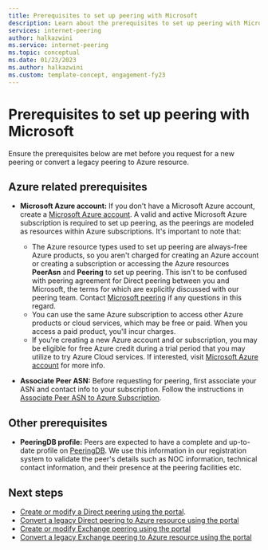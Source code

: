 ```yaml
---
title: Prerequisites to set up peering with Microsoft
description: Learn about the prerequisites to set up peering with Microsoft.
services: internet-peering
author: halkazwini
ms.service: internet-peering
ms.topic: conceptual
ms.date: 01/23/2023
ms.author: halkazwini
ms.custom: template-concept, engagement-fy23
---
```


# Prerequisites to set up peering with Microsoft

Ensure the prerequisites below are met before you request for a new peering or convert a legacy peering to Azure resource.

## Azure related prerequisites
* **Microsoft Azure account:**
If you don't have a Microsoft Azure account, create a [Microsoft Azure account](https://azure.microsoft.com/free/?WT.mc_id=A261C142F). A valid and active Microsoft Azure subscription is required to set up peering, as the peerings are modeled as resources within Azure subscriptions. It's important to note that:
    * The Azure resource types used to set up peering are always-free Azure products, so you aren't charged for creating an Azure account or creating a subscription or accessing the Azure resources **PeerAsn** and **Peering** to set up peering. This isn't to be confused with peering agreement for Direct peering between you and Microsoft, the terms for which are explicitly discussed with our peering team. Contact [Microsoft peering](mailto:peering@microsoft.com) if any questions in this regard.
    * You can use the same Azure subscription to access other Azure products or cloud services, which may be free or paid. When you access a paid product, you'll incur charges.
    * If you're creating a new Azure account and or subscription, you may be eligible for free Azure credit during a trial period that you may utilize to try Azure Cloud services. If interested, visit [Microsoft Azure account](https://azure.microsoft.com/free) for more info.

* **Associate Peer ASN:**
Before requesting for peering, first associate your ASN and contact info to your subscription. Follow the instructions in [Associate Peer ASN to Azure Subscription](howto-subscription-association-powershell.md).

## Other prerequisites
* **PeeringDB profile:**
Peers are expected to have a complete and up-to-date profile on [PeeringDB](https://www.peeringdb.com). We use this information in our registration system to validate the peer's details such as NOC information, technical contact information, and their presence at the peering facilities etc.

## Next steps

* [Create or modify a Direct peering using the portal](howto-direct-portal.md).
* [Convert a legacy Direct peering to Azure resource using the portal](howto-legacy-direct-portal.md)
* [Create or modify Exchange peering using the portal](howto-exchange-portal.md)
* [Convert a legacy Exchange peering to Azure resource using the portal](howto-legacy-exchange-portal.md)
